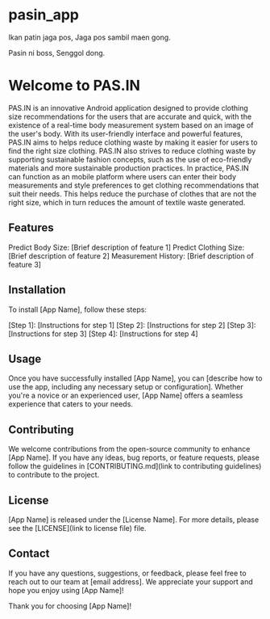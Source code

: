 # pasin_app
Ikan patin jaga pos,
Jaga pos sambil maen gong.

Pasin ni boss,
Senggol dong.

# **Welcome to PAS.IN**
PAS.IN is an innovative Android application designed to provide clothing size recommendations for the users that are accurate and quick, with the existence of a real-time body measurement system based on an image of the user's body. With its user-friendly interface and powerful features, PAS.IN aims to helps reduce clothing waste by making it easier for users to find the right size clothing. PAS.IN also strives to reduce clothing waste by supporting sustainable fashion concepts, such as the use of eco-friendly materials and more sustainable production practices. In practice, PAS.IN can function as an mobile platform where users can enter their body measurements and style preferences to get clothing recommendations that suit their needs. This helps reduce the purchase of clothes that are not the right size, which in turn reduces the amount of textile waste generated.

## Features
Predict Body Size: [Brief description of feature 1]
Predict Clothing Size: [Brief description of feature 2]
Measurement History: [Brief description of feature 3]

## Installation
To install [App Name], follow these steps:

[Step 1]: [Instructions for step 1]
[Step 2]: [Instructions for step 2]
[Step 3]: [Instructions for step 3]
[Step 4]: [Instructions for step 4]

## Usage
Once you have successfully installed [App Name], you can [describe how to use the app, including any necessary setup or configuration]. Whether you're a novice or an experienced user, [App Name] offers a seamless experience that caters to your needs.

## Contributing
We welcome contributions from the open-source community to enhance [App Name]. If you have any ideas, bug reports, or feature requests, please follow the guidelines in [CONTRIBUTING.md](link to contributing guidelines) to contribute to the project.

## License
[App Name] is released under the [License Name]. For more details, please see the [LICENSE](link to license file) file.

## Contact
If you have any questions, suggestions, or feedback, please feel free to reach out to our team at [email address]. We appreciate your support and hope you enjoy using [App Name]!

Thank you for choosing [App Name]!
